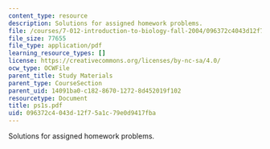 ```yaml
---
content_type: resource
description: Solutions for assigned homework problems.
file: /courses/7-012-introduction-to-biology-fall-2004/096372c4043d12f75a1c79e0d9417fba_ps1s.pdf
file_size: 77655
file_type: application/pdf
learning_resource_types: []
license: https://creativecommons.org/licenses/by-nc-sa/4.0/
ocw_type: OCWFile
parent_title: Study Materials
parent_type: CourseSection
parent_uid: 14091ba0-c182-8670-1272-8d452019f102
resourcetype: Document
title: ps1s.pdf
uid: 096372c4-043d-12f7-5a1c-79e0d9417fba
---
```

Solutions for assigned homework problems.